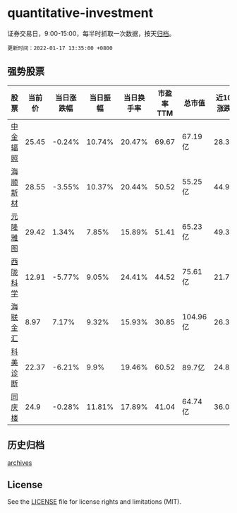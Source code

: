 # quantitative-investment

证券交易日，9:00-15:00，每半时抓取一次数据，按天[归档](archives)。

`更新时间：2022-01-17 13:35:00 +0800`

## 强势股票

|股票|当前价|当日涨跌幅|当日振幅|当日换手率|市盈率TTM|总市值|近10日涨跌幅|
|----|----|----|----|----|----|----|----|
|[中金辐照](https://xueqiu.com/S/SZ300962)|25.45|-0.24%|10.74%|20.47%|69.67|67.19亿|28.34%|
|[海顺新材](https://xueqiu.com/S/SZ300501)|28.55|-3.55%|10.37%|20.44%|50.52|55.25亿|44.92%|
|[元隆雅图](https://xueqiu.com/S/SZ002878)|29.42|1.34%|7.85%|15.89%|51.41|65.23亿|49.34%|
|[西陇科学](https://xueqiu.com/S/SZ002584)|12.91|-5.77%|9.05%|24.41%|44.52|75.61亿|21.79%|
|[海联金汇](https://xueqiu.com/S/SZ002537)|8.97|7.17%|9.32%|15.93%|30.85|104.96亿|26.34%|
|[科美诊断](https://xueqiu.com/S/SH688468)|22.37|-6.21%|9.9%|19.46%|60.52|89.7亿|24.83%|
|[同庆楼](https://xueqiu.com/S/SH605108)|24.9|-0.28%|11.81%|17.89%|41.04|64.74亿|36.07%|

## 历史归档

[archives](archives)

## License

See the [LICENSE](LICENSE) file for license rights and limitations (MIT).